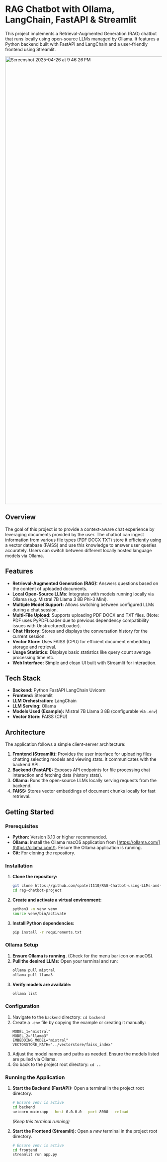 # RAG Chatbot with Ollama, LangChain, FastAPI & Streamlit

This project implements a Retrieval-Augmented Generation (RAG) chatbot that runs locally using open-source LLMs managed by Ollama. It features a Python backend built with FastAPI and LangChain and a user-friendly frontend using Streamlit.

<img width="1439" alt="Screenshot 2025-04-26 at 9 46 26 PM" src="https://github.com/user-attachments/assets/718a5b74-0454-43ec-970a-68d16393bd2d" />

## Overview

The goal of this project is to provide a context-aware chat experience by leveraging documents provided by the user. The chatbot can ingest information from various file types (PDF DOCX TXT) store it efficiently using a vector database (FAISS) and use this knowledge to answer user queries accurately. Users can switch between different locally hosted language models via Ollama.

## Features

* **Retrieval-Augmented Generation (RAG):** Answers questions based on the content of uploaded documents.
* **Local Open-Source LLMs:** Integrates with models running locally via Ollama (e.g. Mistral 7B Llama 3 8B Phi-3 Mini).
* **Multiple Model Support:** Allows switching between configured LLMs during a chat session.
* **Multi-File Upload:** Supports uploading PDF DOCX and TXT files. (Note: PDF uses PyPDFLoader due to previous dependency compatibility issues with UnstructuredLoader).
* **Chat History:** Stores and displays the conversation history for the current session.
* **Vector Store:** Uses FAISS (CPU) for efficient document embedding storage and retrieval.
* **Usage Statistics:** Displays basic statistics like query count average processing time etc.
* **Web Interface:** Simple and clean UI built with Streamlit for interaction.

## Tech Stack

* **Backend:** Python FastAPI LangChain Uvicorn
* **Frontend:** Streamlit
* **LLM Orchestration:** LangChain
* **LLM Serving:** Ollama
* **Models Used (Example):** Mistral 7B Llama 3 8B (configurable via `.env`)
* **Vector Store:** FAISS (CPU)

## Architecture

The application follows a simple client-server architecture:

1.  **Frontend (Streamlit):** Provides the user interface for uploading files chatting selecting models and viewing stats. It communicates with the backend API.
2.  **Backend (FastAPI):** Exposes API endpoints for file processing chat interaction and fetching data (history stats).
3.  **Ollama:** Runs the open-source LLMs locally serving requests from the backend.
4.  **FAISS:** Stores vector embeddings of document chunks locally for fast retrieval.

## Getting Started

### Prerequisites

* **Python:** Version 3.10 or higher recommended.
* **Ollama:** Install the Ollama macOS application from [https://ollama.com/](https://ollama.com/). Ensure the Ollama application is running.
* **Git:** For cloning the repository.

### Installation

1.  **Clone the repository:**
    ```bash
    git clone https://github.com/spatel1110/RAG-Chatbot-using-LLMs-and-LangChain.git
    cd rag-chatbot-project
    ```

2.  **Create and activate a virtual environment:**
    ```bash
    python3 -m venv venv
    source venv/bin/activate
    ```

3.  **Install Python dependencies:**
    ```bash
    pip install -r requirements.txt

### Ollama Setup

1.  **Ensure Ollama is running.** (Check for the menu bar icon on macOS).
2.  **Pull the desired LLMs:** Open your terminal and run:
    ```bash
    ollama pull mistral
    ollama pull llama3
    ```
3.  **Verify models are available:**
    ```bash
    ollama list
    ```

### Configuration

1.  Navigate to the `backend` directory: `cd backend`
2.  Create a `.env` file by copying the example or creating it manually:
    ```dotenv
    MODEL_1="mistral"
    MODEL_2="llama3"
    EMBEDDING_MODEL="mistral"
    VECTORSTORE_PATH="../vectorstore/faiss_index"
    ```
3.  Adjust the model names and paths as needed. Ensure the models listed are pulled via Ollama.
4.  Go back to the project root directory: `cd ..`

### Running the Application

1.  **Start the Backend (FastAPI):**
    Open a terminal in the project root directory.
    ```bash
    # Ensure venv is active
    cd backend
    uvicorn main:app --host 0.0.0.0 --port 8000 --reload
    ```
    *(Keep this terminal running)*

2.  **Start the Frontend (Streamlit):**
    Open a *new* terminal in the project root directory.
    ```bash
    # Ensure venv is active
    cd frontend
    streamlit run app.py
    ```
